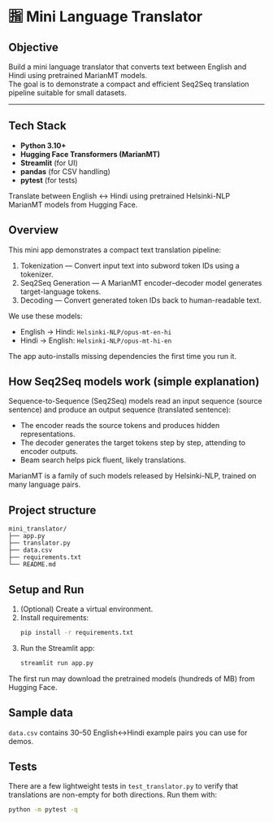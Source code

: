 # 🈯 Mini Language Translator

## Objective
Build a mini language translator that converts text between English and Hindi using pretrained MarianMT models.  
The goal is to demonstrate a compact and efficient Seq2Seq translation pipeline suitable for small datasets.

---

## Tech Stack
- **Python 3.10+**
- **Hugging Face Transformers (MarianMT)**
- **Streamlit** (for UI)
- **pandas** (for CSV handling)
- **pytest** (for tests)

Translate between English ↔ Hindi using pretrained Helsinki-NLP MarianMT models from Hugging Face.

## Overview

This mini app demonstrates a compact text translation pipeline:

1. Tokenization — Convert input text into subword token IDs using a tokenizer.
2. Seq2Seq Generation — A MarianMT encoder–decoder model generates target-language tokens.
3. Decoding — Convert generated token IDs back to human-readable text.

We use these models:
- English → Hindi: `Helsinki-NLP/opus-mt-en-hi`
- Hindi → English: `Helsinki-NLP/opus-mt-hi-en`

The app auto-installs missing dependencies the first time you run it.

## How Seq2Seq models work (simple explanation)

Sequence-to-Sequence (Seq2Seq) models read an input sequence (source sentence) and produce an output sequence (translated sentence):

- The encoder reads the source tokens and produces hidden representations.
- The decoder generates the target tokens step by step, attending to encoder outputs.
- Beam search helps pick fluent, likely translations.

MarianMT is a family of such models released by Helsinki-NLP, trained on many language pairs.

## Project structure

```
mini_translator/
├── app.py
├── translator.py
├── data.csv
├── requirements.txt
└── README.md
```

## Setup and Run

1. (Optional) Create a virtual environment.
2. Install requirements:
   ```bash
   pip install -r requirements.txt
   ```
3. Run the Streamlit app:
   ```bash
   streamlit run app.py
   ```

The first run may download the pretrained models (hundreds of MB) from Hugging Face.

## Sample data

`data.csv` contains 30–50 English↔Hindi example pairs you can use for demos.

## Tests

There are a few lightweight tests in `test_translator.py` to verify that translations are non-empty for both directions. Run them with:

```bash
python -m pytest -q
```



